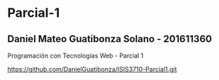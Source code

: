# Parcial-1
## Daniel Mateo Guatibonza Solano - 201611360
Programación con Tecnologías Web - Parcial 1

https://github.com/DanielGuatibonza/ISIS3710-Parcial1.git
